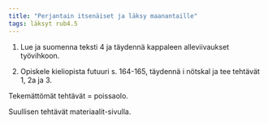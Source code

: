 ```yaml
---
title: "Perjantain itsenäiset ja läksy maanantaille"
tags: läksyt rub4.5
---
```


1. Lue ja suomenna teksti 4 ja täydennä kappaleen alleviivaukset työvihkoon.

2. Opiskele kieliopista futuuri s. 164-165, täydennä i nötskal ja tee tehtävät 1, 2a ja 3.

Tekemättömät tehtävät = poissaolo.

Suullisen tehtävät materiaalit-sivulla.